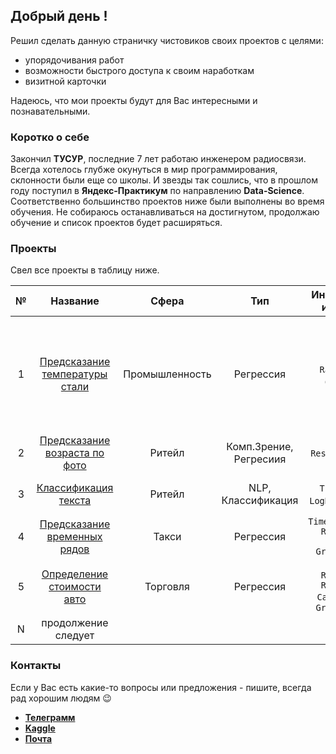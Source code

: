 ## Добрый день !

Решил сделать данную страничку чистовиков своих проектов с целями:
- упорядочивания работ
- возможности быстрого доступа к своим наработкам
- визитной карточки

Надеюсь, что мои проекты будут для Вас интересными и познавательными. 

### Коротко о себе

Закончил **ТУСУР**, последние 7 лет работаю инженером радиосвязи. Всегда хотелось глубже окунуться в мир программирования, склонности были еще со школы. И звезды так сошлись, что в прошлом году поступил в **Яндекс-Практикум** по направлению **Data-Science**. Соответственно большинство проектов ниже были выполнены во время обучения.
Не собираюсь останавливаться на достигнутом, продолжаю обучение и список проектов будет расширяться.

### Проекты

Свел все проекты в таблицу ниже.

| №   | Название  |Сфера  | Тип  | Инструменты и Методы   | Комментарии  |
|:---:|:---:      |:---:    |:---: |:---:                   |---           |
| 1   | [Предсказание температуры стали](https://github.com/kirill-pribludenko/projects/blob/main/1/project_16.ipynb) | Промышленность | Регрессия  | `LinReg`, `RandForest`, `Catboost`, `Optuna` | Особенности - EDA, нужно было выделить признаки из разных таблиц по определенному интервалу времени |
| 2   | [Предсказание возраста по фото](https://github.com/kirill-pribludenko/projects/blob/main/2/project_14.ipynb)  | Ритейл         | Комп.Зрение, Регресиия  | `ResNet50`, `Keras`  | Первый CV проект    	|
| 3   | [Классификация текста](https://github.com/kirill-pribludenko/projects/blob/main/3/project_12.ipynb)   	| Ритейл         | NLP, Классификация  |`TF-IDF` `BERT` `LogReg` `Catboost`  | Рассмотрены два варианта решения    	|
| 4   | [Предсказание временных рядов](https://github.com/kirill-pribludenko/projects/blob/main/4/project_11.ipynb)   	| Такси | Регрессия  |`TimeSeriesSplit` `RandForest` `Catboost` `GridSearchCV`  | Множество графиков    	|
| 5 | [Определение стоимости авто](https://github.com/kirill-pribludenko/projects/blob/main/5/project_10.ipynb)   	| Торговля | Регрессия  |`Linear Regression` `RandForest` `Catboost`  `LGB` `GridSearchCV`  | Сравнение моделей по времени    	|
| N   | продолжение следует |

### Контакты

Если у Вас есть какие-то вопросы или предложения - пишите, всегда рад хорошим людям 😉

* [**Телеграмм**](https://t.me/Ave_Ludi)
* [**Kaggle**](https://www.kaggle.com/kirillpribludenko)
* [**Почта**](mailto:kir88@inbox.ru)
